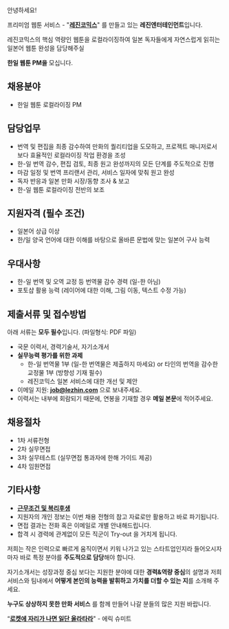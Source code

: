 ﻿안녕하세요!

프리미엄 웹툰 서비스 - "**[레진코믹스](http://www.lezhin.com)**" 를 만들고 있는 **레진엔터테인먼트**입니다.

레진코믹스의 핵심 역량인 웹툰을 로컬라이징하여 일본 독자들에게 자연스럽게 읽히는 일본어 웹툰 완성을 담당해주실

 **한일 웹툰 PM을** 모십니다.	
 

## 채용분야 

- 한일 웹툰 로컬라이징 PM


## 담당업무

- 번역 및 편집을 최종 감수하여 만화의 퀄리티업을 도모하고, 
  프로젝트 매니저로서 보다 효율적인 로컬라이징 작업 환경을 조성
- 한-일 번역 감수, 편집 검토, 최종 원고 완성까지의 모든 단계를 주도적으로 진행
- 마감 일정 및 번역 프리랜서 관리, 서비스 일자에 맞춰 원고 완성
- 독자 반응과 일본 만화 시장/동향 조사 & 보고
- 한-일 웹툰 로컬라이징 전반의 보조

## 지원자격 (필수 조건)

- 일본어 상급 이상 
- 한/일 양국 언어에 대한 이해를 바탕으로 올바른 문법에 맞는 일본어 구사 능력 


## 우대사항

- 한-일 번역 및 오역 교정 등 번역물 감수 경력 (일-한 아님)
- 포토샵 활용 능력 (레이어에 대한 이해, 그림 이동, 텍스트 수정 가능)

## 제출서류 및 접수방법

아래 서류는 **모두 필수**입니다. (파일형식: PDF 파일)

- 국문 이력서, 경력기술서, 자기소개서 
- **실무능력 평가를 위한 과제**
  - 한-일 번역물 1부 (일-한 번역물은 제출하지 마세요) or 타인의 번역을 감수한 교정물 1부 (방향성 기재 필수)
  - 레진코믹스 일본 서비스에 대한 개선 및 제안
- 이메일 지원: **job@lezhin.com** 으로 보내주세요.
- 이력서는 내부에 회람되기 때문에, 연봉을 기재할 경우 **메일 본문**에 적어주세요.


## 채용절차 

- 1차 서류전형
- 2차 실무면접
- 3차 실무테스트 (실무면접 통과자에 한해 가이드 제공)
- 4차 임원면접 


## 기타사항 
- [**근무조건 및 복리후생**](https://github.com/lezhin/apply/blob/master/README.md)
- 지원자의 개인 정보는 이번 채용 전형의 참고 자료로만 활용하고 바로 파기됩니다.
- 면접 결과는 전화 혹은 이메일로 개별 안내해드립니다.
- 합격 시 경력에 관계없이 모든 직군이 Try-out 을 거치게 됩니다. 


저희는 작은 인력으로 빠르게 움직이면서 키워 나가고 있는 스타트업인지라 들어오시자마자 바로 특정 분야를 **주도적으로 담당**해야 합니다. 

자기소개서는 성장과정 중심 보다는 지원한 분야에 대한 **경력&역량 중심**의 설명과 저희 서비스와 팀내에서 **어떻게 본인의 능력을 발휘하고 가치를 더할 수 있는 지**를 소개해 주세요.

**누구도 상상하지 못한 만화 서비스** 를 함께 만들어 나갈 분들의 많은 지원 바랍니다.


“[**로켓에 자리가 나면 일단 올라타라**](http://estima.wordpress.com/2012/05/28/sheryl/)" - 에릭 슈미트